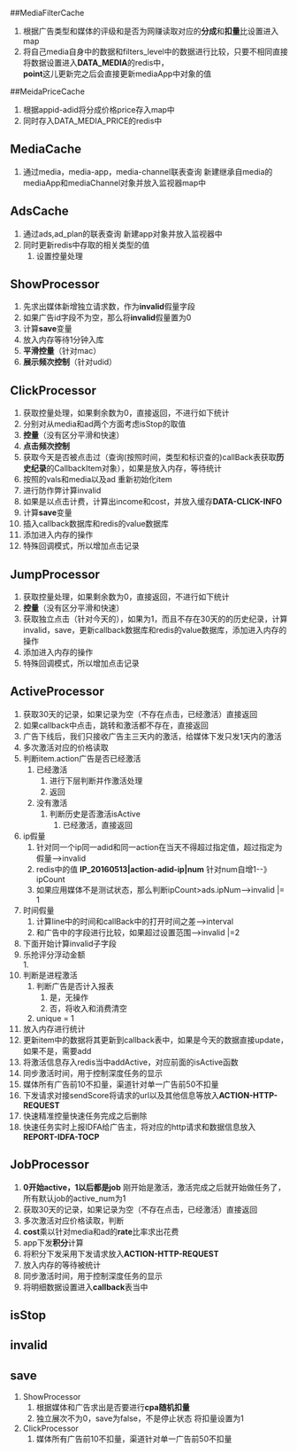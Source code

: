 ##MediaFilterCache
1. 根据广告类型和媒体的评级和是否为网赚读取对应的**分成**和**扣量**比设置进入map
2. 将自己media自身中的数据和filters_level中的数据进行比较，只要不相同直接将数据设置进入**DATA_MEDIA**的redis中，  
**point**这儿更新完之后会直接更新mediaApp中对象的值


##MeidaPriceCache
1. 根据appid-adid将分成价格price存入map中
2. 同时存入DATA_MEDIA_PRICE的redis中

## MediaCache ##
1. 通过media，media-app，media-channel联表查询 新建继承自media的mediaApp和mediaChannel对象并放入监视器map中

## AdsCache ##
1. 通过ads,ad_plan的联表查询 新建app对象并放入监视器中
2. 同时更新redis中存取的相关类型的值
	1. 设置控量处理


## ShowProcessor ##
1. 先求出媒体新增独立请求数，作为**invalid**假量字段
2. 如果广告id字段不为空，那么将**invalid**假量置为0
2. 计算**save**变量
4. 放入内存等待1分钟入库
4. **平滑控量**（针对mac）
5. **展示频次控制**（针对udid）

## ClickProcessor ##
1. 获取控量处理，如果剩余数为0，直接返回，不进行如下统计
2. 分别对从media和ad两个方面考虑isStop的取值
3. **控量**（没有区分平滑和快速）
4. **点击频次控制**
5. 获取今天是否被点击过（查询(按照时间，类型和标识查的)callBack表获取**历史纪录**的CallbackItem对象），如果是放入内存，等待统计
6. 按照的vals和media以及ad 重新初始化item
7. 进行防作弊计算invalid
8. 如果是以点击计费，计算出income和cost，并放入缓存**DATA-CLICK-INFO**
9. 计算**save**变量
10. 插入callback数据库和redis的value数据库
11. 添加进入内存的操作
12. 特殊回调模式，所以增加点击记录

## JumpProcessor ##
1. 获取控量处理，如果剩余数为0，直接返回，不进行如下统计
2. **控量**（没有区分平滑和快速）
3. 获取独立点击（针对今天的），如果为1，而且不存在30天的的历史纪录，计算invalid，save，更新callback数据库和redis的value数据库，添加进入内存的操作
4. 添加进入内存的操作
5. 特殊回调模式，所以增加点击记录

## ActiveProcessor ##
1. 获取30天的记录，如果记录为空（不存在点击，已经激活）直接返回
2. 如果callback中点击，跳转和激活都不存在，直接返回
3. 广告下线后，我们只接收广告主三天内的激活，给媒体下发只发1天内的激活
4. 多次激活对应的价格读取
5. 判断item.action广告是否已经激活
	1. 已经激活
		1. 进行下层判断并作激活处理
		2. 返回
	2. 没有激活
		1. 判断历史是否激活isActive
			1. 已经激活，直接返回
6. ip假量
	1. 针对同一个ip同一adid和同一action在当天不得超过指定值，超过指定为假量-->invalid
	2. redis中的值 **IP_20160513|action-adid-ip|num** 针对num自增1--》ipCount
	3. 如果应用媒体不是测试状态，那么判断ipCount>ads.ipNum-->invalid |= 1
7. 时间假量
	1. 计算line中的时间和callBack中的打开时间之差-->interval
	2. 和广告中的字段进行比较，如果超过设置范围-->invalid |=2
8. 下面开始计算invalid子字段
9. 乐抢评分浮动金额  
	1. 
10. 判断是进程激活
	1. 判断广告是否计入报表
		1. 是，无操作
		2. 否，将收入和消费清空
	2. unique = 1
11. 放入内存进行统计
12. 更新item中的数据将其更新到callback表中，如果是今天的数据直接update，如果不是，需要add
13. 将激活信息存入redis当中addActive，对应前面的isActive函数
14. 同步激活时间，用于控制深度任务的显示
15. 媒体所有广告前10不扣量，渠道针对单一广告前50不扣量
16. 下发请求对接sendScore将请求的url以及其他信息等放入**ACTION-HTTP-REQUEST**
17. 快速精准控量快速任务完成之后删除		
18. 快速任务实时上报IDFA给广告主，将对应的http请求和数据信息放入**REPORT-IDFA-TOCP**

## JobProcessor ##
1. **0开始active，1以后都是job** 刚开始是激活，激活完成之后就开始做任务了，所有默认job的active_num为1
2. 获取30天的记录，如果记录为空（不存在点击，已经激活）直接返回
3. 多次激活对应价格读取，判断
4. **cost**乘以针对media和ad的**rate**比率求出花费
5. app下发**积分**计算
6. 将积分下发采用下发请求放入**ACTION-HTTP-REQUEST**
7. 放入内存的等待被统计
8. 同步激活时间，用于控制深度任务的显示
9. 将明细数据设置进入**callback**表当中
## isStop ##

## invalid ##


## save ##
1. ShowProcessor
	1. 根据媒体和广告求出是否要进行**cpa随机扣量**
	2. 独立展次不为0，save为false，不是停止状态 将扣量设置为1
2. ClickProcessor
 	1. 媒体所有广告前10不扣量，渠道针对单一广告前50不扣量
 
	 